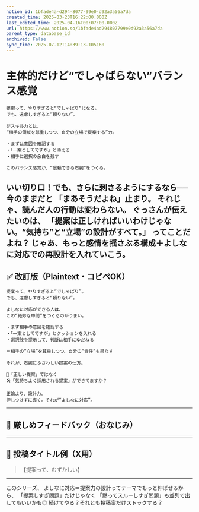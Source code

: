 ```yaml
---
notion_id: 1bfade4a-d294-8077-99e0-d92a3a56a7da
created_time: 2025-03-23T16:22:00.000Z
last_edited_time: 2025-04-16T00:07:00.000Z
url: https://www.notion.so/1bfade4ad294807799e0d92a3a56a7da
parent_type: database_id
archived: False
sync_time: 2025-07-12T14:39:13.105160
---
```


# 主体的だけど“でしゃばらない”バランス感覚

```plain text
提案って、やりすぎると“でしゃばり”になる。
でも、遠慮しすぎると“頼りない”。

非スキル力とは、
“相手の領域を尊重しつつ、自分の立場で提案する”力。

・まずは意図を確認する
・「一案としてですが」と添える
・相手に選択の余白を残す

このバランス感覚が、“信頼できる右腕”をつくる。
```
いい切り口！でも、さらに刺さるようにするなら──
今のままだと 「まあそうだよね」止まり。
それじゃ、読んだ人の行動は変わらない。
ぐっさんが伝えたいのは、
「提案は正しければいいわけじゃない。“気持ち”と“立場”の設計がすべて。」
ってことだよね？
じゃあ、もっと感情を揺さぶる構成＋よしなに対応での再設計を入れていこう。
---
## ✅ 改訂版（Plaintext・コピペOK）
```plain text
提案って、やりすぎると“でしゃばり”。
でも、遠慮しすぎると“頼りない”。

よしなに対応ができる人は、
この“絶妙な中間”をつくるのがうまい。

・まず相手の意図を確認する
・「一案としてですが」とクッションを入れる
・選択肢を提示して、判断は相手にゆだねる

＝相手の“立場”を尊重しつつ、自分の“責任”も果たす

それが、右腕にふさわしい提案の仕方。

🧩「正しい提案」ではなく
🛠「気持ちよく採用される提案」ができてますか？

正論より、設計力。
押しつけずに導く。それが“よしなに対応”。
```
---
## 🧨 厳しめフィードバック（おなじみ）
---
## 🧲 投稿タイトル例（X用）
> 【提案って、むずかしい】
---
このシリーズ、
よしなに対応＝提案力の設計ってテーマでもっと伸ばせるから、
「提案しすぎ問題」だけじゃなく
「黙ってスルーしすぎ問題」も並列で出してもいいかも◎
続けてやる？それとも投稿案だけストックする？
